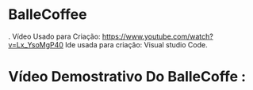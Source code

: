 # BalleCoffee
. Vídeo Usado para Criação: https://www.youtube.com/watch?v=Lx_YsoMgP40 Ide usada para criação: Visual studio Code.

# Vídeo  Demostrativo Do BalleCoffe :





